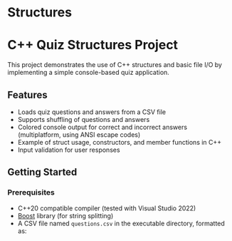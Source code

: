 # Structures
# C++ Quiz Structures Project

This project demonstrates the use of C++ structures and basic file I/O by implementing a simple console-based quiz application.

## Features

- Loads quiz questions and answers from a CSV file
- Supports shuffling of questions and answers
- Colored console output for correct and incorrect answers (multiplatform, using ANSI escape codes)
- Example of struct usage, constructors, and member functions in C++
- Input validation for user responses

## Getting Started

### Prerequisites

- C++20 compatible compiler (tested with Visual Studio 2022)
- [Boost](https://www.boost.org/) library (for string splitting)
- A CSV file named `questions.csv` in the executable directory, formatted as:
